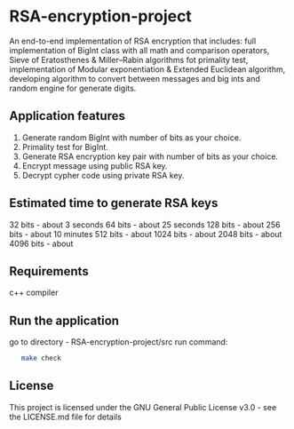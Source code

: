 # RSA-encryption-project

An end-to-end implementation of RSA encryption that includes: full implementation of BigInt class with all math and comparison operators, Sieve of Eratosthenes & Miller–Rabin algorithms fot primality test, implementation of Modular exponentiation & Extended Euclidean algorithm, developing algorithm to convert between messages and big ints and random engine for generate digits.

## Application features
  1. Generate random BigInt with number of bits as your choice.
  2. Primality test for BigInt.
  3. Generate RSA encryption key pair with number of bits as your choice.
  4. Encrypt message using public RSA key.
  5. Decrypt cypher code using private RSA key.

## Estimated time to generate RSA keys
   32   bits - about 3 seconds
   64   bits - about 25 seconds
   128  bits - about 
   256  bits - about 10 minutes
   512  bits - about
   1024 bits - about
   2048 bits - about
   4096 bits - about
  
## Requirements
   c++ compiler
  
## Run the application   
   go to directory - RSA-encryption-project/src
   run command:
```bash
   make check
```

## License
This project is licensed under the GNU General Public License v3.0 - see the LICENSE.md file for details
